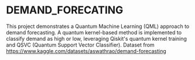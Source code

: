 # DEMAND_FORECATING
This project demonstrates a Quantum Machine Learning (QML) approach to demand forecasting. A quantum kernel-based method is implemented to classify demand as high or low, leveraging Qiskit's quantum kernel training and QSVC (Quantum Support Vector Classifier). Dataset from https://www.kaggle.com/datasets/aswathrao/demand-forecasting
